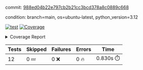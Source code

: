 commit: [988ed04b22e797cb2b21cc3bcd378a8c0889c668](https://github.com/rcmdnk/inherit-docstring/tree/988ed04b22e797cb2b21cc3bcd378a8c0889c668)

condition: branch=main, os=ubuntu-latest, python_version=3.12

[![test](https://github.com/rcmdnk/inherit-docstring/actions/workflows/test.yml/badge.svg)](https://github.com/rcmdnk/inherit-docstring/actions/runs/6802270359)
<a href="https://github.com/rcmdnk/inherit-docstring/blob/988ed04b22e797cb2b21cc3bcd378a8c0889c668/README.md"><img alt="Coverage" src="https://img.shields.io/badge/Coverage-100%25-brightgreen.svg" /></a><details><summary>Coverage Report </summary><table><tr><th>File</th><th>Stmts</th><th>Miss</th><th>Cover</th></tr><tbody><tr><td><b>TOTAL</b></td><td><b>114</b></td><td><b>0</b></td><td><b>100%</b></td></tr></tbody></table></details>

| Tests | Skipped | Failures | Errors | Time |
| ----- | ------- | -------- | -------- | ------------------ |
| 12 | 0 :zzz: | 0 :x: | 0 :fire: | 0.830s :stopwatch: |

